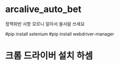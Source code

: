 # arcalive_auto_bet
정책위반 사항 모르니 알아서 쓸사람 쓰세요

#pip install selenium
#pip install webdriver-manager
# 크롬 드라이버 설치 하셈 
